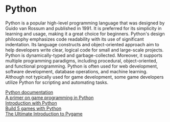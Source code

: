 # Python

Python is a popular high-level programming language that was designed by Guido van Rossum and published in 1991.  It is preferred for its simplicity in learning and usage, making it a great choice for beginners. Python's design philosophy emphasizes code readability with its use of significant indentation. Its language constructs and object-oriented approach aim to help developers write clear, logical code for small and large-scale projects. Python is dynamically-typed and garbage-collected. Moreover, it supports multiple programming paradigms, including procedural, object-oriented, and functional programming. Python is often used for web development, software development, database operations, and machine learning. Although not typically used for game development, some game developers utilize Python for scripting and automating tasks.

<a href = "https://docs.python.org/3/"> Python documentation</a> <br>
<a href = "https://realpython.com/pygame-a-primer/"> A primer on game programming in Python</a> <br>
<a href = "https://youtu.be/mDKM-JtUhhc?si=fI5sfJAFsvvN7eHx"> Introduction with Python </a> <br>
<a href = "https://youtu.be/XGf2GcyHPhc?si=SDifdp92R4nc9c2s"> Build 5 games with Python</a> <br>
<a href = "https://youtu.be/AY9MnQ4x3zk?si=Gr9KaWjpY4dV5nom"> The Ultimate Introduction to Pygame</a>
